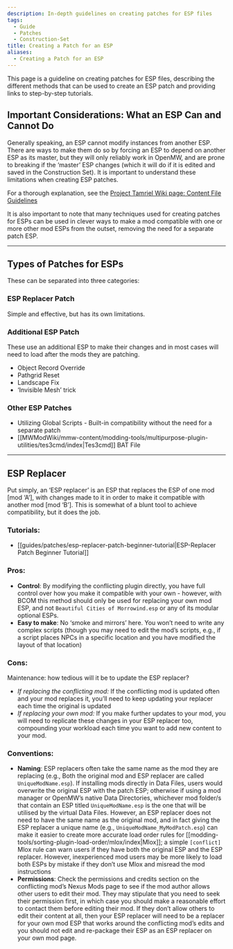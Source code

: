 ```yaml
---
description: In-depth guidelines on creating patches for ESP files
tags:
  - Guide
  - Patches
  - Construction-Set
title: Creating a Patch for an ESP
aliases:
  - Creating a Patch for an ESP
---
```

This page is a guideline on creating patches for ESP files, describing the different methods that can be used to create an ESP patch and providing links to step-by-step tutorials.

## Important Considerations: What an ESP Can and Cannot Do

Generally speaking, an ESP cannot modify instances from another ESP. There are ways to make them do so by forcing an ESP to depend on another ESP as its master, but they will only reliably work in OpenMW, and are prone to breaking if the ‘master’ ESP changes (which it will do if it is edited and saved in the Construction Set). It is important to understand these limitations when creating ESP patches.

For a thorough explanation, see the [Project Tamriel Wiki page: Content File Guidelines](https://wiki.project-tamriel.com/wiki/Content_File_Guidelines)

It is also important to note that many techniques used for creating patches for ESPs can be used in clever ways to make a mod compatible with one or more other mod ESPs from the outset, removing the need for a separate patch ESP.

***

## Types of Patches for ESPs
These can be separated into three categories:

### ESP Replacer Patch
Simple and effective, but has its own limitations.

### Additional ESP Patch
These use an additional ESP to make their changes and in most cases will need to load after the mods they are patching.
- Object Record Override
- Pathgrid Reset
- Landscape Fix
- ‘Invisible Mesh’ trick

### Other ESP Patches
- Utilizing Global Scripts - Built-in compatibility without the need for a separate patch
- [[MWModWiki/mmw-content/modding-tools/multipurpose-plugin-utilities/tes3cmd/index|Tes3cmd]] BAT File

***

## ESP Replacer

Put simply, an ‘ESP replacer’ is an ESP that replaces the ESP of one mod [mod ‘A’], with changes made to it in order to make it compatible with another mod [mod ‘B’]. This is somewhat of a blunt tool to achieve compatibility, but it does the job. 

### Tutorials:

- [[guides/patches/esp-replacer-patch-beginner-tutorial|ESP-Replacer Patch Beginner Tutorial]]

### Pros:

- **Control**: By modifying the conflicting plugin directly, you have full control over how you make it compatible with your own - however, with BCOM this method should only be used for replacing your own mod ESP, and not `Beautiful Cities of Morrowind.esp` or any of its modular optional ESPs.
- **Easy to make**: No ‘smoke and mirrors’ here. You won’t need to write any complex scripts (though you may need to edit the mod’s scripts, e.g., if a script places NPCs in a specific location and you have modified the layout of that location)

### Cons:

Maintenance: how tedious will it be to update the ESP replacer?

- _If replacing the conflicting mod:_ If the conflicting mod is updated often and your mod replaces it, you’ll need to keep updating your replacer each time the original is updated
- _If replacing your own mod:_ If you make further updates to your mod, you will need to replicate these changes in your ESP replacer too, compounding your workload each time you want to add new content to your mod.

### Conventions:

- **Naming**: ESP replacers often take the same name as the mod they are replacing (e.g., Both the original mod and ESP replacer are called `UniqueModName.esp`). If installing mods directly in Data Files, users would overwrite the original ESP with the patch ESP; otherwise if using a mod manager or OpenMW’s native Data Directories, whichever mod folder/s that contain an ESP titled `UniqueModName.esp` is the one that will be utilised by the virtual Data Files. However, an ESP replacer does not need to have the same name as the original mod, and in fact giving the ESP replacer a unique name (e.g., `UniqueModName_MyModPatch.esp`) can make it easier to create more accurate load order rules for [[modding-tools/sorting-plugin-load-order/mlox/index|Mlox]]; a simple `[conflict]` Mlox rule can warn users if they have both the original ESP and the ESP replacer. However, inexperienced mod users may be more likely to load both ESPs by mistake if they don’t use Mlox and misread the mod instructions
- **Permissions**: Check the permissions and credits section on the conflicting mod’s Nexus Mods page to see if the mod author allows other users to edit their mod. They may stipulate that you need to seek their permission first, in which case you should make a reasonable effort to contact them before editing their mod. If they don’t allow others to edit their content at all, then your ESP replacer will need to be a replacer for your own mod ESP that works around the conflicting mod’s edits and you should not edit and re-package their ESP as an ESP replacer on your own mod page.

